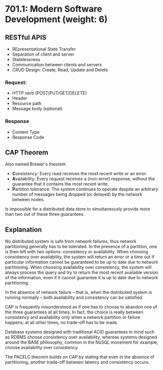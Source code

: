 # 701.1: Modern Software Development (weight: 6)

## RESTful APIS

* REpresentational State Transfer
* Separation of client and server
* Statelessness
* Communication between clients and servers
* CRUD Design: Create, Read, Update and Delete


### Request:

* HTTP verb (POST/PUT/GET/DELETE)
* Header
* Resource path
* Message body (optional)

### Response
* Content Type
* Response Code


## CAP Theorem

Also named Brewer's theorem

* **C**onsistency: Every read receives the most recent write or an error.
* **A**vailability: Every request receives a (non-error) response, without the guarantee that it contains the most recent write.
* **P**artition tolerance: The system continues to operate despite an arbitrary number of messages being dropped (or delayed) by the network between nodes.

Is impossible for a distributed data store to simultaneously provide more than two out of these three guarantees.

## Explanation

No distributed system is safe from network failures, thus network partitioning generally has to be tolerated. In the presence of a partition, one is then left with two options: consistency or availability. When choosing consistency over availability, the system will return an error or a time out if particular information cannot be guaranteed to be up to date due to network partitioning. When choosing availability over consistency, the system will always process the query and try to return the most recent available version of the information, even if it cannot guarantee it is up to date due to network partitioning.

In the absence of network failure – that is, when the distributed system is running normally – both availability and consistency can be satisfied.

CAP is frequently misunderstood as if one has to choose to abandon one of the three guarantees at all times. In fact, the choice is really between consistency and availability only when a network partition or failure happens; at all other times, no trade-off has to be made.

Database systems designed with traditional ACID guarantees in mind such as RDBMS choose consistency over availability, whereas systems designed around the BASE philosophy, common in the NoSQL movement for example, choose availability over consistency.

The PACELC theorem builds on CAP by stating that even in the absence of partitioning, another trade-off between latency and consistency occurs.

